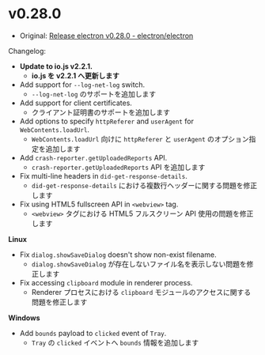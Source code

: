 # v0.28.0

- Original: [Release electron v0.28.0 - electron/electron](https://github.com/electron/electron/releases/tag/v0.28.0)

Changelog:

- **Update to io.js v2.2.1.**
  - **io.js を v2.2.1 へ更新します**
- Add support for `--log-net-log` switch.
  - `--log-net-log` のサポートを追加します
- Add support for client certificates.
  - クライアント証明書のサポートを追加します
- Add options to specify `httpReferer` and `userAgent` for `WebContents.loadUrl`.
  - `WebContents.loadUrl` 向けに `httpReferer` と `userAgent` のオプション指定を追加します
- Add `crash-reporter.getUploadedReports` API.
  - `crash-reporter.getUploadedReports` API を追加します
- Fix multi-line headers in `did-get-response-details`.
  - `did-get-response-details` における複数行ヘッダーに関する問題を修正します
- Fix using HTML5 fullscreen API in `<webview>` tag.
  - `<webview>` タグにおける HTML5 フルスクリーン API 使用の問題を修正します

**Linux**

- Fix `dialog.showSaveDialog` doesn't show non-exist filename.
  - `dialog.showSaveDialog` が存在しないファイル名を表示しない問題を修正します
- Fix accessing `clipboard` module in renderer process.
  - Renderer プロセスにおける `clipboard` モジュールのアクセスに関する問題を修正します

**Windows**

- Add `bounds` payload to `clicked` event of `Tray`.
  - `Tray` の `clicked` イベントへ `bounds` 情報を追加します
